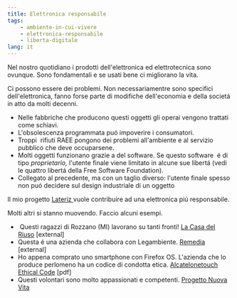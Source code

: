 ```yaml
---
title: Elettronica responsabile
tags:
    - ambiente-in-cui-vivere
    - elettronica-responsabile
    - liberta-digitale
lang: it
---
```


Nel nostro quotidiano i prodotti dell'elettronica ed elettrotecnica sono ovunque. Sono fondamentali e se usati bene ci migliorano la vita.

Ci possono essere dei problemi. Non necessariamentre sono specifici dell'elettronica, fanno forse parte di modifiche dell'economia e della societá in atto da molti decenni.
<ul>
<li>Nelle fabbriche che producono questi oggetti gli operai vengono trattati come schiavi.</li>
<li>L'obsolescenza programmata puó impoverire i consumatori.</li>
<li>Troppi  rifiuti RAEE pongono dei problemi all'ambiente e al servizio pubblico che deve occuparsene.</li>
<li>Molti oggetti funzionano grazie a del software. Se questo software  é di tipo <em>proprietario,</em> l'utente finale viene limitato in alcune sue libertá (vedi le quattro libertá della Free Software Foundation).</li>
<li>Collegato al precedente, ma con un taglio diverso: l'utente finale spesso non puó decidere sul design industriale di un oggetto</li>
</ul>
Il mio progetto <a href="http://lateriz.altervista.org">Lateriz </a>vuole contribuire ad una elettronica piú responsabile.

Molti altri si stanno muovendo. Faccio alcuni esempi.
<ul>
<li> Questi ragazzi di Rozzano (MI) lavorano su tanti fronti! <a href="http://www.lacasadelriuso.com/">La Casa del Riuso</a> [external]</li>
<li>Questa é una azienda che collabora con Legambiente. <a href="http://www.remediapervoi.it/">Remedia</a> [external]</li>
<li>Ho appena comprato uno smartphone con Firefox OS. L'azienda che lo produce perlomeno ha un codice di condotta etica. <a href="Attachment_1_TCL_Alcatelonetouch_Ethical_Code_V3.0.pdf">Alcatelonetouch Ethical Code</a> [pdf]</li>
<li>Questi volontari sono molto appassionati e competenti. <a href="http://www.progettonuovavita.it/">Progetto Nuova Vita</a></li>
